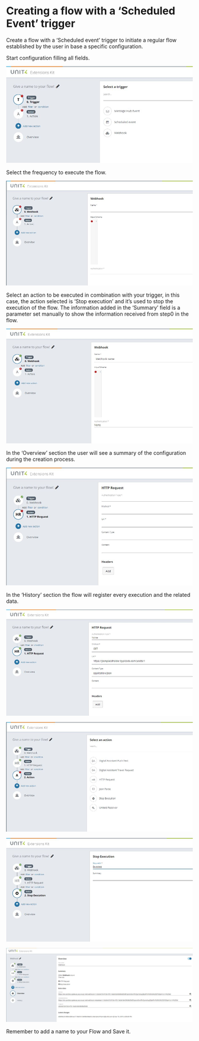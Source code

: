 # Creating a flow with a ‘Scheduled Event’ trigger

Create a flow with a ‘Scheduled event’ trigger to initiate a regular flow established by the user in base a specific configuration.

Start configuration filling all fields.

![broken image](1.jpg)

Select the frequency to execute the flow.

![broken image](2.jpg)

Select an action to be executed in combination with your trigger, in this case, the action selected is ‘Stop execution’ and it’s used to stop the execution of the flow.
The information added in the ‘Summary’ field is a parameter set manually to show the information received from step0 in the flow.

![broken image](3.jpg)

In the ‘Overview’ section the user will see a summary of the configuration during the creation process.

![broken image](4.jpg)

In the ‘History’ section the flow will register every execution and the related data.

![broken image](5.jpg)

![broken image](6.jpg)

![broken image](7.jpg)

![broken image](8.jpg)

Remember to add a name to your Flow and Save it.